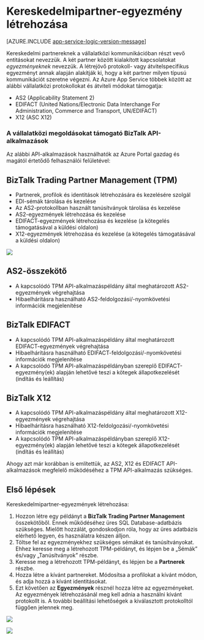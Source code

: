 <properties 
   pageTitle="Kereskedelmipartner-egyezmény létrehozása az Azure App Service szolgáltatásban | Microsoft Azure" 
   description="Kereskedelmipartner-egyezmények létrehozása" 
   services="logic-apps" 
   documentationCenter=".net,nodejs,java" 
   authors="rajram" 
   manager="erikre" 
   editor=""/>

<tags
   ms.service="logic-apps"
   ms.devlang="multiple"
    ms.topic="get-started-article"
   ms.tgt_pltfrm="na"
   ms.workload="integration" 
   ms.date="08/23/2016"
   ms.author="rajram"/>

# Kereskedelmipartner-egyezmény létrehozása   

[AZURE.INCLUDE [app-service-logic-version-message](../../includes/app-service-logic-version-message.md)]

Kereskedelmi partnereknek a vállalatközi kommunikációban részt vevő entitásokat nevezzük. A két partner között kialakított kapcsolatokat *egyezményeknek* nevezzük. A létrejövő protokoll- vagy átvitelspecifikus egyezményt annak alapján alakítják ki, hogy a két partner milyen típusú kommunikációt szeretne végezni. Az Azure App Service többek között az alábbi vállalatközi protokollokat és átviteli módokat támogatja:

- AS2 (Applicability Statement 2)
- EDIFACT (United Nations/Electronic Data Interchange For Administration, Commerce and Transport, UN/EDIFACT)
- X12 (ASC X12)

### A vállalatközi megoldásokat támogató BizTalk API-alkalmazások
Az alábbi API-alkalmazások használhatók az Azure Portal gazdag és magától értetődő felhasználói felületével:


## BizTalk Trading Partner Management (TPM)
- Partnerek, profilok és identitások létrehozására és kezelésére szolgál
- EDI-sémák tárolása és kezelése
- Az AS2-protokollban használt tanúsítványok tárolása és kezelése
- AS2-egyezmények létrehozása és kezelése
- EDIFACT-egyezmények létrehozása és kezelése (a kötegelés támogatásával a küldési oldalon)
- X12-egyezmények létrehozása és kezelése (a kötegelés támogatásával a küldési oldalon)

![][1]


## AS2-összekötő
- A kapcsolódó TPM API-alkalmazáspéldány által meghatározott AS2-egyezmények végrehajtása
- Hibaelhárításra használható AS2-feldolgozási/-nyomkövetési információk megjelenítése


## BizTalk EDIFACT
- A kapcsolódó TPM API-alkalmazáspéldány által meghatározott EDIFACT-egyezmények végrehajtása
- Hibaelhárításra használható EDIFACT-feldolgozási/-nyomkövetési információk megjelenítése
- A kapcsolódó TPM API-alkalmazáspéldányban szereplő EDIFACT-egyezmény(ek) alapján lehetővé teszi a kötegek állapotkezelését (indítás és leállítás) 


## BizTalk X12
- A kapcsolódó TPM API-alkalmazáspéldány által meghatározott X12-egyezmények végrehajtása 
- Hibaelhárításra használható X12-feldolgozási/-nyomkövetési információk megjelenítése
- A kapcsolódó TPM API-alkalmazáspéldányban szereplő X12-egyezmény(ek) alapján lehetővé teszi a kötegek állapotkezelését (indítás és leállítás)

Ahogy azt már korábban is említettük, az AS2, X12 és EDIFACT API-alkalmazások megfelelő működéséhez a TPM API-alkalmazás szükséges.


## Első lépések
Kereskedelmipartner-egyezmények létrehozása:

1. Hozzon létre egy példányt a **BizTalk Trading Partner Management** összekötőből. Ennek működéséhez üres SQL Database-adatbázis szükséges. Mielőtt hozzálát, gondoskodjon róla, hogy az üres adatbázis elérhető legyen, és használatra készen álljon.
2. Töltse fel az egyezményekhez szükséges sémákat és tanúsítványokat. Ehhez keresse meg a létrehozott TPM-példányt, és lépjen be a „Sémák” és/vagy „Tanúsítványok” részbe.
3. Keresse meg a létrehozott TPM-példányt, és lépjen be a **Partnerek** részbe.
4. Hozza létre a kívánt partnereket. Módosítsa a profilokat a kívánt módon, és adja hozzá a kívánt identitásokat.
5. Ezt követően az **Egyezmények** résznél hozza létre az egyezményeket. Az egyezmények létrehozásánál meg kell adnia a használni kívánt protokollt is. A további beállítási lehetőségek a kiválasztott protokolltól függően jelennek meg.

![][2]

![][3]

<!--Image references-->
[1]: ./media/app-service-logic-create-a-trading-partner-agreement/TPMResourceView.png
[2]: ./media/app-service-logic-create-a-trading-partner-agreement/ProtocolSelection.png
[3]: ./media/app-service-logic-create-a-trading-partner-agreement/X12AgreementCreation.png
 



<!--HONumber=sep16_HO1-->


